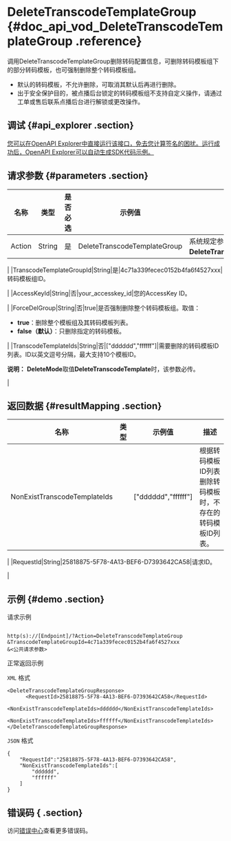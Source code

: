 # DeleteTranscodeTemplateGroup {#doc_api_vod_DeleteTranscodeTemplateGroup .reference}

调用DeleteTranscodeTemplateGroup删除转码配置信息，可删除转码模板组下的部分转码模板，也可强制删除整个转码模板组。

-   默认的转码模板，不允许删除，可取消其默认后再进行删除。
-   出于安全保护目的，被点播后台锁定的转码模板组不支持自定义操作，请通过工单或售后联系点播后台进行解锁或更改操作。

## 调试 {#api_explorer .section}

[您可以在OpenAPI Explorer中直接运行该接口，免去您计算签名的困扰。运行成功后，OpenAPI Explorer可以自动生成SDK代码示例。](https://api.aliyun.com/#product=vod&api=DeleteTranscodeTemplateGroup&type=RPC&version=2017-03-21)

## 请求参数 {#parameters .section}

|名称|类型|是否必选|示例值|描述|
|--|--|----|---|--|
|Action|String|是|DeleteTranscodeTemplateGroup|系统规定参数，取值：**DeleteTranscodeTemplateGroup**。

 |
|TranscodeTemplateGroupId|String|是|4c71a339fecec0152b4fa6f4527xxx|转码模板组ID。

 |
|AccessKeyId|String|否|your\_accesskey\_id|您的AccessKey ID。

 |
|ForceDelGroup|String|否|true|是否强制删除整个转码模板组。取值：

 -   **true**：删除整个模板组及其转码模板列表。
-   **false（默认）**：只删除指定的转码模板。

 |
|TranscodeTemplateIds|String|否|\["dddddd","ffffff"\]|需要删除的转码模板ID列表。ID以英文逗号分隔，最大支持10个模板ID。

 **说明：** **DeleteMode**取值**DeleteTranscodeTemplate**时，该参数必传。

 |

## 返回数据 {#resultMapping .section}

|名称|类型|示例值|描述|
|--|--|---|--|
|NonExistTranscodeTemplateIds| |\["dddddd","ffffff"\]|根据转码模板ID列表删除转码模板时，不存在的转码模板ID列表。

 |
|RequestId|String|25818875-5F78-4A13-BEF6-D7393642CA58|请求ID。

 |

## 示例 {#demo .section}

请求示例

``` {#request_demo}

http(s)://[Endpoint]/?Action=DeleteTranscodeTemplateGroup
&TranscodeTemplateGroupId=4c71a339fecec0152b4fa6f4527xxx
&<公共请求参数>

```

正常返回示例

`XML` 格式

``` {#xml_return_success_demo}
<DeleteTranscodeTemplateGroupResponse>
	  <RequestId>25818875-5F78-4A13-BEF6-D7393642CA58</RequestId>
	  <NonExistTranscodeTemplateIds>dddddd</NonExistTranscodeTemplateIds>
	  <NonExistTranscodeTemplateIds>ffffff</NonExistTranscodeTemplateIds>
</DeleteTranscodeTemplateGroupResponse>
```

`JSON` 格式

``` {#json_return_success_demo}
{
	"RequestId":"25818875-5F78-4A13-BEF6-D7393642CA58",
	"NonExistTranscodeTemplateIds":[
		"dddddd",
		"ffffff"
	]
}
```

## 错误码 { .section}

访问[错误中心](https://error-center.aliyun.com/status/product/vod)查看更多错误码。


